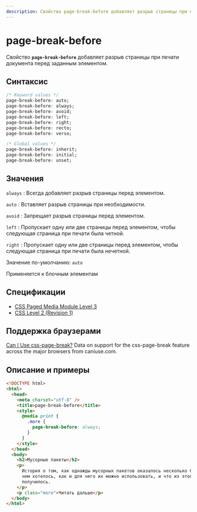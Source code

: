 ```yaml
---
description: Свойство page-break-before добавляет разрыв страницы при печати документа перед заданным элементом
---
```


# page-break-before

Свойство **`page-break-before`** добавляет разрыв страницы при печати документа перед заданным элементом.

## Синтаксис

```css
/* Keyword values */
page-break-before: auto;
page-break-before: always;
page-break-before: avoid;
page-break-before: left;
page-break-before: right;
page-break-before: recto;
page-break-before: verso;

/* Global values */
page-break-before: inherit;
page-break-before: initial;
page-break-before: unset;
```

## Значения

`always`
: Всегда добавляет разрыв страницы перед элементом.

`auto`
: Вставляет разрыв страницы при необходимости.

`avoid`
: Запрещает разрыв страницы перед элементом.

`left`
: Пропускает одну или две страницы перед элементом, чтобы следующая страница при печати была четной.

`right`
: Пропускает одну или две страницы перед элементом, чтобы следующая страница при печати была нечетной.

Значение по-умолчанию: `auto`

Применяется к блочным элементам

## Спецификации

- [CSS Paged Media Module Level 3](http://dev.w3.org/csswg/css3-page/#page-break-before)
- [CSS Level 2 (Revision 1)](http://www.w3.org/TR/CSS2/page.html#propdef-page-break-before)

## Поддержка браузерами

<p class="ciu_embed" data-feature="css-page-break" data-periods="future_1,current,past_1,past_2">
  <a href="http://caniuse.com/#feat=css-page-break">Can I Use css-page-break?</a> Data on support for the css-page-break feature across the major browsers from caniuse.com.
</p>

## Описание и примеры

```html
<!DOCTYPE html>
<html>
  <head>
    <meta charset="utf-8" />
    <title>page-break-before</title>
    <style>
      @media print {
        .more {
          page-break-before: always;
        }
      }
    </style>
  </head>
  <body>
    <h2>Мусорные пакеты</h2>
    <p>
      История о том, как однажды мусорных пакетов оказалось несколько больше,
      чем хотелось, как и для чего их можно использовать, и что из этого
      получилось.
    </p>
    <p class="more">Читать дальше</p>
  </body>
</html>
```
